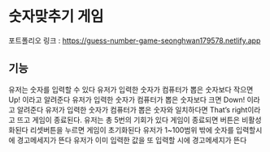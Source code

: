 # 숫자맞추기 게임
포트폴리오 링크 : <https://guess-number-game-seonghwan179578.netlify.app>

기능
-----------------------------------------------------------------------------------------------------------------
유저는 숫자를 입력할 수 있다
유저가 입력한 숫자가 컴퓨터가 뽑은 숫자보다 작으면 Up! 이라고 알려준다
유저가 입력한 숫자가 컴퓨터가 뽑은 숫자보다 크면 Down! 이라고 알려준다
유저가 입력한 숫자가 컴퓨터가 뽑은 숫자와 일치하다면 That’s right이라고 뜨고 게임이 종료된다.
유저는 총 5번의 기회가 있다
게임이 종료되면 버튼은 비활성화된다
리셋버튼을 누르면 게임이 초기화된다
유저가 1~100범위 밖에 숫자를 입력할시에 경고메세지가 뜬다
유저가 이미 입력한 값을 또 입력할 시에 경고메세지가 뜬다
